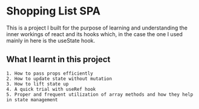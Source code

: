 # Shopping List SPA

This is a project I built for the purpose of learning and understanding the inner workings of react and its hooks which, in the case the one I used mainly in here is the useState hook.

## What I learnt in this project

    1. How to pass props efficiently
    2. How to update state without mutation
    3. How to lift state up
    4. A quick trial with useRef hook
    5. Proper and frequent utilization of array methods and how they help in state management

